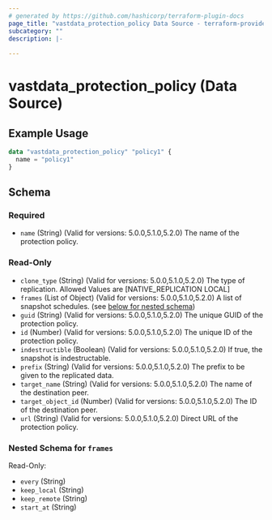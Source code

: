 ```yaml
---
# generated by https://github.com/hashicorp/terraform-plugin-docs
page_title: "vastdata_protection_policy Data Source - terraform-provider-vastdata"
subcategory: ""
description: |-
  
---
```


# vastdata_protection_policy (Data Source)



## Example Usage

```terraform
data "vastdata_protection_policy" "policy1" {
  name = "policy1"
}
```

<!-- schema generated by tfplugindocs -->
## Schema

### Required

- `name` (String) (Valid for versions: 5.0.0,5.1.0,5.2.0) The name of the protection policy.

### Read-Only

- `clone_type` (String) (Valid for versions: 5.0.0,5.1.0,5.2.0) The type of replication. Allowed Values are [NATIVE_REPLICATION LOCAL]
- `frames` (List of Object) (Valid for versions: 5.0.0,5.1.0,5.2.0) A list of snapshot schedules. (see [below for nested schema](#nestedatt--frames))
- `guid` (String) (Valid for versions: 5.0.0,5.1.0,5.2.0) The unique GUID of the protection policy.
- `id` (Number) (Valid for versions: 5.0.0,5.1.0,5.2.0) The unique ID of the protection policy.
- `indestructible` (Boolean) (Valid for versions: 5.0.0,5.1.0,5.2.0) If true, the snapshot is  indestructable.
- `prefix` (String) (Valid for versions: 5.0.0,5.1.0,5.2.0) The prefix to be given to the replicated data.
- `target_name` (String) (Valid for versions: 5.0.0,5.1.0,5.2.0) The name of the destination peer.
- `target_object_id` (Number) (Valid for versions: 5.0.0,5.1.0,5.2.0) The ID of the destination peer.
- `url` (String) (Valid for versions: 5.0.0,5.1.0,5.2.0) Direct URL of the protection policy.

<a id="nestedatt--frames"></a>
### Nested Schema for `frames`

Read-Only:

- `every` (String)
- `keep_local` (String)
- `keep_remote` (String)
- `start_at` (String)
